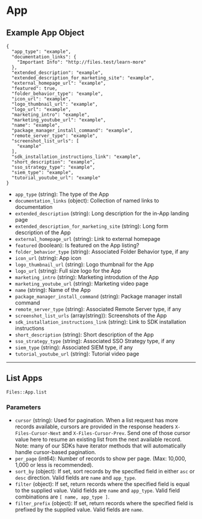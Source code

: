 # App

## Example App Object

```
{
  "app_type": "example",
  "documentation_links": {
    "Important Info": "http://files.test/learn-more"
  },
  "extended_description": "example",
  "extended_description_for_marketing_site": "example",
  "external_homepage_url": "example",
  "featured": true,
  "folder_behavior_type": "example",
  "icon_url": "example",
  "logo_thumbnail_url": "example",
  "logo_url": "example",
  "marketing_intro": "example",
  "marketing_youtube_url": "example",
  "name": "example",
  "package_manager_install_command": "example",
  "remote_server_type": "example",
  "screenshot_list_urls": [
    "example"
  ],
  "sdk_installation_instructions_link": "example",
  "short_description": "example",
  "sso_strategy_type": "example",
  "siem_type": "example",
  "tutorial_youtube_url": "example"
}
```

* `app_type` (string): The type of the App
* `documentation_links` (object): Collection of named links to documentation
* `extended_description` (string): Long description for the in-App landing page
* `extended_description_for_marketing_site` (string): Long form description of the App
* `external_homepage_url` (string): Link to external homepage
* `featured` (boolean): Is featured on the App listing?
* `folder_behavior_type` (string): Associated Folder Behavior type, if any
* `icon_url` (string): App icon
* `logo_thumbnail_url` (string): Logo thumbnail for the App
* `logo_url` (string): Full size logo for the App
* `marketing_intro` (string): Marketing introdution of the App
* `marketing_youtube_url` (string): Marketing video page
* `name` (string): Name of the App
* `package_manager_install_command` (string): Package manager install command
* `remote_server_type` (string): Associated Remote Server type, if any
* `screenshot_list_urls` (array(string)): Screenshots of the App
* `sdk_installation_instructions_link` (string): Link to SDK installation instructions
* `short_description` (string): Short description of the App
* `sso_strategy_type` (string): Associated SSO Strategy type, if any
* `siem_type` (string): Associated SIEM type, if any
* `tutorial_youtube_url` (string): Tutorial video page


---

## List Apps

```
Files::App.list
```

### Parameters

* `cursor` (string): Used for pagination.  When a list request has more records available, cursors are provided in the response headers `X-Files-Cursor-Next` and `X-Files-Cursor-Prev`.  Send one of those cursor value here to resume an existing list from the next available record.  Note: many of our SDKs have iterator methods that will automatically handle cursor-based pagination.
* `per_page` (int64): Number of records to show per page.  (Max: 10,000, 1,000 or less is recommended).
* `sort_by` (object): If set, sort records by the specified field in either `asc` or `desc` direction. Valid fields are `name` and `app_type`.
* `filter` (object): If set, return records where the specified field is equal to the supplied value. Valid fields are `name` and `app_type`. Valid field combinations are `[ name, app_type ]`.
* `filter_prefix` (object): If set, return records where the specified field is prefixed by the supplied value. Valid fields are `name`.
